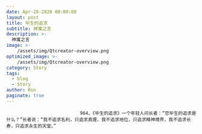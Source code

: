 ```yaml
---
date: Apr-28-2020 00:00:00
layout: post
title: 毕生的追求
subtitle: 神寓之言
description: >-
  神寓之言
image: >-
    /assets/img/Qtcreator-overview.png
optimized_image: >-
    /assets/img/Qtcreator-overview.png
category: Story
tags:
  - blog
  - Story
author: Ron
paginate: true
---
```


							　　964，《毕生的追求》一个年轻人问长者：“您毕生的追求是什么？”长者说：“我不追求名利，只追求真理，我不追求地位，只追求精神境界，我不追求长寿，只追求永生的天堂。”
							
							
						